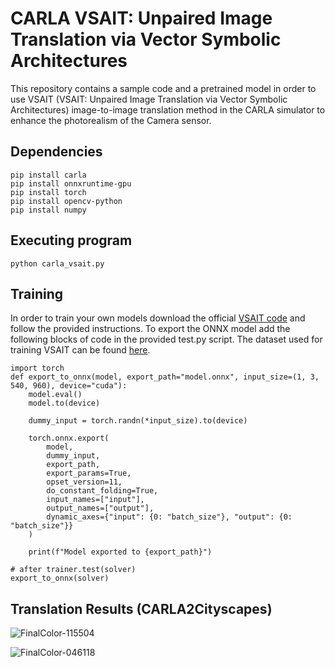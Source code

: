 # CARLA VSAIT: Unpaired Image Translation via Vector Symbolic Architectures

This repository contains a sample code and a pretrained model in order to use VSAIT (VSAIT: Unpaired Image Translation via Vector Symbolic Architectures) image-to-image translation method in the CARLA simulator to enhance the photorealism of the Camera sensor.

## Dependencies

```
pip install carla
pip install onnxruntime-gpu
pip install torch
pip install opencv-python
pip install numpy
```

## Executing program

```
python carla_vsait.py
```

## Training

In order to train your own models download the official [VSAIT code](https://github.com/facebookresearch/vsait/tree/main) and follow the provided instructions. To export the ONNX model add the following blocks of code in the provided test.py script. The dataset used for training VSAIT can be found [here](https://www.kaggle.com/datasets/stefanospasios/carla2real-enhancing-the-photorealism-of-carla).
```
import torch
def export_to_onnx(model, export_path="model.onnx", input_size=(1, 3, 540, 960), device="cuda"):
    model.eval()
    model.to(device)

    dummy_input = torch.randn(*input_size).to(device)

    torch.onnx.export(
        model,
        dummy_input,
        export_path,
        export_params=True,
        opset_version=11,
        do_constant_folding=True,
        input_names=["input"],
        output_names=["output"],
        dynamic_axes={"input": {0: "batch_size"}, "output": {0: "batch_size"}}
    )

    print(f"Model exported to {export_path}")

# after trainer.test(solver)
export_to_onnx(solver)
```

## Translation Results (CARLA2Cityscapes)

![FinalColor-115504](https://github.com/user-attachments/assets/e21b58cc-2a49-4d20-a110-989b2620f876)

![FinalColor-046118](https://github.com/user-attachments/assets/2d0b25f6-f3d9-466e-b04f-0c5678d7f10e)

